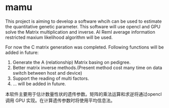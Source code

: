 # mamu
This project is aiming to develop a software whcih can be used to estimate the quantitative genetic parameter. This software will use opencl and GPU solve the Matrix multiplication and inverse.
AI Reml average information restricted maxium likelihood algorithm will be used.

For now the C matrix generation was completed. Following functions will be added in future:

1. Generate the A (relationship) Matrix basing on pedigree.
2. Better matrix inverse methods.(Present method cost many time on data switch between host and device)
3. Support the reading of multi factors.
4. ... will be added in future.

本软件主要用于估计数量性状的遗传参数。矩阵的乘法运算和求逆将通过opencl 调用 GPU 实现。在计算遗传参数时将使用平均信息法。
